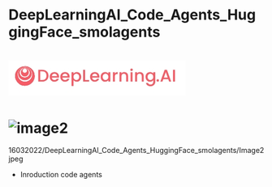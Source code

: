 # DeepLearningAI_Code_Agents_HuggingFace_smolagents



# ![image1](https://github.com/16032022/DeepLearningAI_Code_Agents_HuggingFace_smolagents/blob/0be092ba91337cbbc7b203a8f0a2279fc770cb9a/Image1.jpeg)
# ![image2](16032022/DeepLearningAI_Code_Agents_HuggingFace_smolagents/Image2jpeg)


16032022/DeepLearningAI_Code_Agents_HuggingFace_smolagents/Image2jpeg


- Inroduction code agents 
